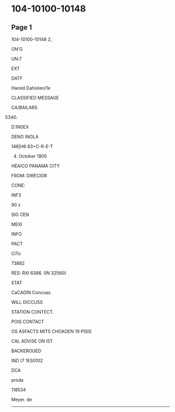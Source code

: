 # 104-10100-10148

## Page 1

104-10100-10148 2,

ON'G

UN:7

EXT

DATF

Harold Dahisten/1e

CLASSIFIED MESSAGE

CA/BAILARS

5340.

D.1N0EX

DENO INOLA

148|H6 83=C-R-E-T

4. October 1905

HEAICO PANAMA CITY

FROM: DIRECIOR

CONE:

INF3

90 z

SIG CEN

MEXI

INFO

PACT

CiTo

73882

RES: RXI 6386. (IN 32560)

STAT

CaCADIN Concuas.

WILL DICCUSS

STATION CONTECT.

POIS CONTACT

OS ASFACTS MITS CHOADEN 19 PISIS

CAL ADVISE ON I5T

BACKEROUED

IND (7 1ES0102

DCA

proda

118534

Meyer. de

---

